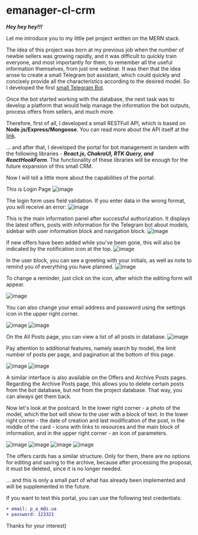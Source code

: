 # emanager-cl-crm


***Hey hey hey!!!***

Let me introduce you to my little pet project written on the MERN stack.

The idea of this project was born at my previous job when the number of newbie sellers was growing rapidly, and it was difficult to quickly train everyone, and most importantly for them, to remember all the useful information themselves, from just one webinar. It was then that the idea arose to create a small Telegram bot assistant, which could quickly and concisely provide all the characteristics according to the desired model. So I developed the first [small Telegram Bot](https://github.com/andrii-petlovanyi/emanager-bot "Repository with EManagerBot").

Once the bot started working with the database, the next task was to develop a platform that would help manage the information the bot outputs, process offers from sellers, and much more.

Therefore, first of all, I developed a small RESTFull API, which is based on **Node.js/Express/Mongoose**. You can read more about the API itself at the [link](https://github.com/andrii-petlovanyi/emanager-server-crm "Repository with EManager RESTFull API").

... and after that, I developed the portal for bot management in tandem with the following libraries - ***React.js, ChakraUI, RTK Query, and ReactHookForm***. The functionality of these libraries will be enough for the future expansion of this small CRM.

Now I will tell a little more about the capabilities of the portal:

This is Login Page
![image](https://user-images.githubusercontent.com/33178699/216046733-777e5d23-7756-43ec-b47a-17b89481f72e.png)

The login form uses field validation. If you enter data in the wrong format, you will receive an error:
![image](https://user-images.githubusercontent.com/33178699/216047854-76de5d1e-8cb9-4e62-82db-2497a91949c3.png)

This is the main information panel after successful authorization. It displays the latest offers, posts with information for the Telegram bot about models, sidebar with user information block and navigation block.
![image](https://user-images.githubusercontent.com/33178699/216049031-b86d10c0-a980-4dcf-982d-057bfbb824ef.png)

If new offers have been added while you've been gone, this will also be indicated by the notification icon at the top.
![image](https://user-images.githubusercontent.com/33178699/216049948-38106978-8499-499e-8da6-6e33d0f58929.png)

In the user block, you can see a greeting with your initials, as well as note to remind you of everything you have planned.
![image](https://user-images.githubusercontent.com/33178699/216051771-4cb20ea2-543b-47f0-a7e0-fa36e2661fc2.png)

To change a reminder, just click on the icon, after which the editing form will appear.

![image](https://user-images.githubusercontent.com/33178699/216053616-277434a3-cf88-4504-88df-3f77d4fdbbf1.png)

You can also change your email address and password using the settings icon in the upper right corner.

![image](https://user-images.githubusercontent.com/33178699/216054321-0b990f0b-740c-4db0-87d1-0c20fc29f0c6.png)
![image](https://user-images.githubusercontent.com/33178699/216054491-204ed55d-aa14-4f6a-9408-e547a1785ea3.png)

On the All Posts page, you can view a list of all posts in database.
![image](https://user-images.githubusercontent.com/33178699/216057642-4ec78fae-fb94-42b2-84b0-5219df83fc9f.png)

Pay attention to additional features, namely search by model, the limit number of posts per page, and pagination at the bottom of this page.

![image](https://user-images.githubusercontent.com/33178699/216058084-1513ef72-f205-4015-9e83-fc022a88d37a.png)
![image](https://user-images.githubusercontent.com/33178699/216058150-8e4a9020-f8dc-4c94-bbb6-b43ddbe07112.png)

A similar interface is also available on the Offers and Archive Posts pages. Regarding the Archive Posts page, this allows you to delete certain posts from the bot database, but not from the project database. That way, you can always get them back.


Now let's look at the postcard. In the lower right corner - a photo of the model, which the bot will show to the user with a block of text. In the lower right corner - the date of creation and last modification of the post, in the middle of the card - icons with links to resources and the main block of information, and in the upper right corner - an icon of parameters.

![image](https://user-images.githubusercontent.com/33178699/216061462-fafbbc79-4c8c-4f11-b8f7-acc6c98f2428.png)
![image](https://user-images.githubusercontent.com/33178699/216061583-c053b950-3493-4a89-b55f-8e0fd1bc7cb9.png)
![image](https://user-images.githubusercontent.com/33178699/216063240-d8277aae-d953-4235-ad93-bbd12a255ca8.png)
![image](https://user-images.githubusercontent.com/33178699/216063455-da4fe317-32de-44c0-9353-4bf82a61cd65.png)

The offers cards has a similar structure. Only for them, there are no options for editing and saving to the archive, because after processing the proposal, it must be deleted, since it is no longer needed.

... and this is only a small part of what has already been implemented and will be supplemented in the future.

If you want to test this portal, you can use the following test credentials:

```diff
+ email: p_a_m@i.ua
+ password: 123321
```


Thanks for your interest)





